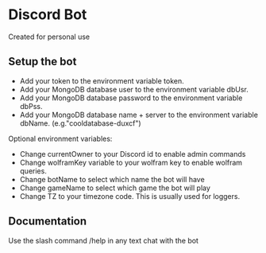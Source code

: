 # Discord Bot  

Created for personal use

## Setup the bot  
  
- Add your token to the environment variable token.
- Add your MongoDB database user to the environment variable dbUsr.
- Add your MongoDB database password to the environment variable dbPss.
- Add your MongoDB database name + server to the environment variable dbName. (e.g."cooldatabase-duxcf")

Optional environment variables:
- Change currentOwner to your Discord id to enable admin commands
- Change wolframKey variable to your wolfram key to enable wolfram queries.  
- Change botName to select which name the bot will have
- Change gameName to select which game the bot will play
- Change TZ to your timezone code. This is usually used for loggers.

## Documentation  
  
Use the slash command /help in any text chat with the bot